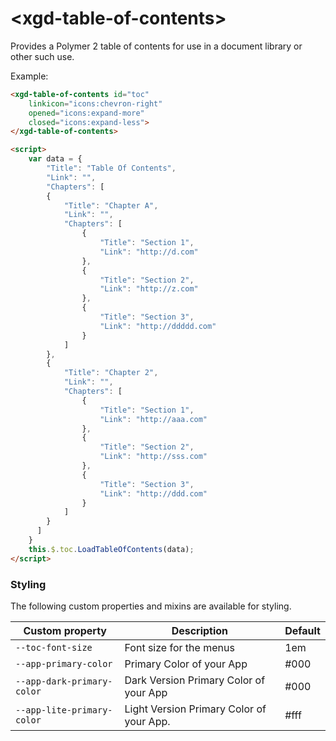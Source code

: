 # \<xgd-table-of-contents\>

Provides a Polymer 2 table of contents for use in a document library or other such use.

Example:
```html
<xgd-table-of-contents id="toc"
    linkicon="icons:chevron-right" 
    opened="icons:expand-more" 
    closed="icons:expand-less">
</xgd-table-of-contents>

<script>
    var data = {
        "Title": "Table Of Contents",
        "Link": "",
        "Chapters": [
        {
            "Title": "Chapter A",
            "Link": "",
            "Chapters": [
                {
                    "Title": "Section 1",
                    "Link": "http://d.com"
                },
                {
                    "Title": "Section 2",
                    "Link": "http://z.com"
                },
                {
                    "Title": "Section 3",
                    "Link": "http://ddddd.com"
                }
            ]
        },
        {
            "Title": "Chapter 2",
            "Link": "",
            "Chapters": [
                {
                    "Title": "Section 1",
                    "Link": "http://aaa.com"
                },
                {
                    "Title": "Section 2",
                    "Link": "http://sss.com"
                },
                {
                    "Title": "Section 3",
                    "Link": "http://ddd.com"
                }
            ]
        }
      ]
    }
    this.$.toc.LoadTableOfContents(data);
</script>
```

### Styling

The following custom properties and mixins are available for styling.

| Custom property | Description | Default |
| --- | --- | --- |
| `--toc-font-size` | Font size for the menus | 1em |
| `--app-primary-color` | Primary Color of your App | #000 |
| `--app-dark-primary-color` | Dark Version Primary Color of your App | #000 |
| `--app-lite-primary-color` | Light Version Primary Color of your App. | #fff |

